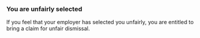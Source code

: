 ###  You are unfairly selected

If you feel that your employer has selected you unfairly, you are entitled to
bring a claim for unfair dismissal.
